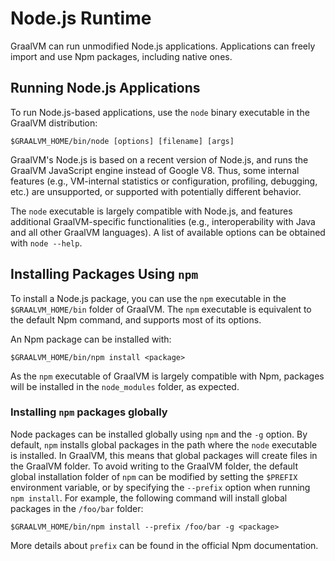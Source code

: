 # Node.js Runtime

GraalVM can run unmodified Node.js applications.
Applications can freely import and use Npm packages, including native ones.

## Running Node.js Applications

To run Node.js-based applications, use the `node` binary executable in the GraalVM distribution:
```
$GRAALVM_HOME/bin/node [options] [filename] [args]
```

GraalVM's Node.js is based on a recent version of Node.js, and runs the GraalVM JavaScript engine instead of Google V8. Thus, some internal features (e.g., VM-internal statistics or configuration, profiling, debugging, etc.) are unsupported, or supported with potentially different behavior.

The `node` executable is largely compatible with Node.js, and features additional GraalVM-specific functionalities (e.g., interoperability with Java and all other GraalVM languages).
A list of available options can be obtained with `node --help`.

## Installing Packages Using `npm`

To install a Node.js package, you can use the `npm` executable in the `$GRAALVM_HOME/bin` folder of GraalVM.
The `npm` executable is equivalent to the default Npm command, and supports most of its options.

An Npm package can be installed with:
```
$GRAALVM_HOME/bin/npm install <package>
```
As the `npm` executable of GraalVM is largely compatible with Npm, packages will be installed in the `node_modules` folder, as expected.

### Installing `npm` packages globally

Node packages can be installed globally using `npm` and the `-g` option.
By default, `npm` installs global packages in the path where the `node` executable is installed.
In GraalVM, this means that global packages will create files in the GraalVM folder.
To avoid writing to the GraalVM folder, the default global installation folder of `npm` can be modified by setting the `$PREFIX` environment variable, or by specifying the `--prefix` option when running `npm install`.
For example, the following command will install global packages in the `/foo/bar` folder:
```
$GRAALVM_HOME/bin/npm install --prefix /foo/bar -g <package>
```
More details about `prefix` can be found in the official Npm documentation.
